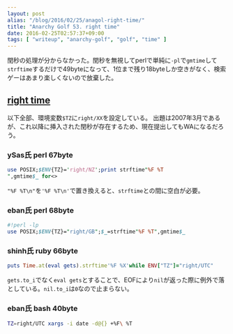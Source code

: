 ```yaml
---
layout: post
alias: "/blog/2016/02/25/anagol-right-time/"
title: "Anarchy Golf 53. right time"
date: 2016-02-25T02:57:37+09:00
tags: [ "writeup", "anarchy-golf", "golf", "time" ]
---
```


閏秒の処理が分からなかった。閏秒を無視してperlで単純に`-pl`で`gmtime`して`strftime`するだけで49byteになって、1位まで残り18byteしか空きがなく、検索ゲーはあまり楽しくないので放棄した。

## [right time](http://golf.shinh.org/p.rb?right+time)

以下全部、環境変数`$TZ`に`right/XX`を設定している。
出題は2007年3月であるが、これ以降に挿入された閏秒が存在するため、現在提出してもWAになるだろう。

### ySas氏 perl 67byte

``` perl
use POSIX;$ENV{TZ}='right/NZ';print strftime"%F %T
",gmtime$_ for<>
```

`"%F %T\n"`を`'%F %T\n'`で置き換えると、`strftime`との間に空白が必要。

### eban氏 perl 68byte

``` perl
#!perl -lp
use POSIX;$ENV{TZ}="right/GB";$_=strftime"%F %T",gmtime$_
```

### shinh氏 ruby 66byte

``` ruby
puts Time.at(eval gets).strftime'%F %X'while ENV["TZ"]="right/UTC"
```

`gets.to_i`でなく`eval gets`とすることで、EOFにより`nil`が返った際に例外で落としている。`nil.to_i`は`0`なので止まらない。

### eban氏 bash 40byte

``` sh
TZ=right/UTC xargs -i date -d@{} +%F\ %T
```
